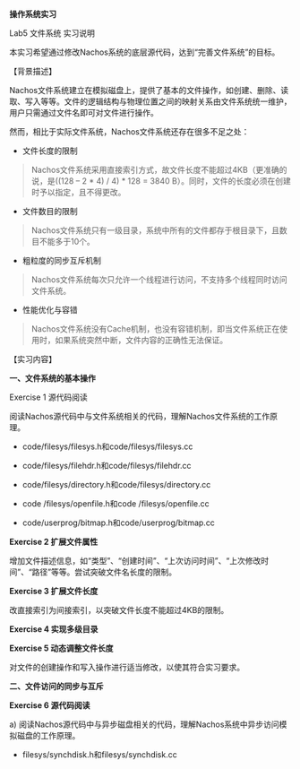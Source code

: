 **操作系统实习**

Lab5 文件系统 实习说明

本实习希望通过修改Nachos系统的底层源代码，达到“完善文件系统”的目标。

【背景描述】

Nachos文件系统建立在模拟磁盘上，提供了基本的文件操作，如创建、删除、读取、写入等等。文件的逻辑结构与物理位置之间的映射关系由文件系统统一维护，用户只需通过文件名即可对文件进行操作。

然而，相比于实际文件系统，Nachos文件系统还存在很多不足之处：

-   文件长度的限制

> Nachos文件系统采用直接索引方式，故文件长度不能超过4KB（更准确的说，是((128 – 2 \* 4) / 4) \* 128 = 3840 B）。同时，文件的长度必须在创建时予以指定，且不得更改。

-   文件数目的限制

> Nachos文件系统只有一级目录，系统中所有的文件都存于根目录下，且数目不能多于10个。

-   粗粒度的同步互斥机制

> Nachos文件系统每次只允许一个线程进行访问，不支持多个线程同时访问文件系统。

-   性能优化与容错

> Nachos文件系统没有Cache机制，也没有容错机制，即当文件系统正在使用时，如果系统突然中断，文件内容的正确性无法保证。

【实习内容】

**一、文件系统的基本操作**

Exercise 1 源代码阅读

阅读Nachos源代码中与文件系统相关的代码，理解Nachos文件系统的工作原理。

- code/filesys/filesys.h和code/filesys/filesys.cc

- code/filesys/filehdr.h和code/filesys/filehdr.cc

- code/filesys/directory.h和code/filesys/directory.cc

- code /filesys/openfile.h和code /filesys/openfile.cc

- code/userprog/bitmap.h和code/userprog/bitmap.cc

**Exercise 2 扩展文件属性**

增加文件描述信息，如“类型”、“创建时间”、“上次访问时间”、“上次修改时间”、“路径”等等。尝试突破文件名长度的限制。

**Exercise 3 扩展文件长度**

改直接索引为间接索引，以突破文件长度不能超过4KB的限制。

**Exercise 4 实现多级目录**

**Exercise 5 动态调整文件长度**

对文件的创建操作和写入操作进行适当修改，以使其符合实习要求。

**二、文件访问的同步与互斥**

**Exercise 6 源代码阅读**

a)  阅读Nachos源代码中与异步磁盘相关的代码，理解Nachos系统中异步访问模拟磁盘的工作原理。

- filesys/synchdisk.h和filesys/synchdisk.cc